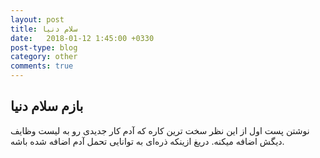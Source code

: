 ```yaml
---
layout: post
title: سلام دنیا
date:   2018-01-12 1:45:00 +0330
post-type: blog
category: other
comments: true
---
```

## بازم سلام دنیا
نوشتن پست اول از این نظر سخت ترین کاره که آدم کار جدیدی رو به لیست وظایف دیگش اضافه میکنه. دریغ ازینکه ذره‌ای به توانایی تحمل آدم اضافه شده باشه.
 